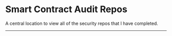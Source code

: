 # Smart Contract Audit Repos

A central location to view all of the security repos that I have completed.

---
